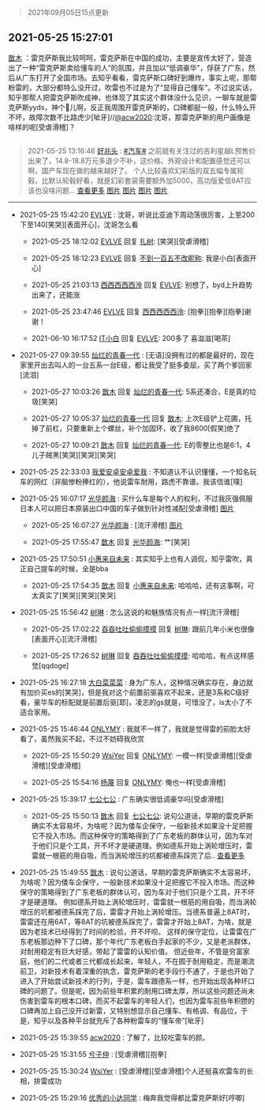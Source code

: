 > 2021年09月05日15点更新
<link rel="stylesheet" href="https://cdn.jsdelivr.net/gh/taotie6/sampleJSON@main/css/photo_show.css">


 ## 2021-05-25 15:27:01 

 [㪚木](https://www.coolapk.com/feed/27208673?shareKey=NzRmMmY0M2ZkYjZjNjEzMTc4MDg~) ：雷克萨斯我比较呵呵，雷克萨斯在中国的成功，主要是宣传太好了，营造出了一种“雷克萨斯卖给懂车的人”的氛围，并且加以“低调豪华”，俘获了广东，然后从广东打开了全国市场。去知乎看看，雷克萨斯口碑好到爆炸，事实上呢，那帮粉雷的，大部分都特么没开过，吹雷也不过是为了“显得自己懂车”<!--break-->。不过说实话，知乎那帮人把雷克萨斯吹成神，也体现了其实这个群体没什么见识，一聊车就是雷克萨斯yyds，神个🐔儿啊，反正我周围开雷克萨斯的，口碑都挺一般，什么特么开不坏，故障次数不比路虎少[呲牙]//<a class="feed-link-uname" href="/u/acw2020">@acw2020</a>:沈哥，那雷克萨斯的用户画像是啥样的呢[受虐滑稽]？ 

<div class="album">
<img class="img-item" src="" />
</div>

> 2021-05-25 13:16:46 
> [好兆头](https://www.coolapk.com/feed/27206196?shareKey=Y2NjNDJlNTY4NjZiNjEzMTc4MDg~) : <a class="feed-link-tag" href="/t/汽车?type=0">#汽车#</a> 之前就有关注过的吉利星越L预售价出来了，14.8-18.8万元多退少不补，这价格、外观设计和配置感觉还可以啊，国产车现在做的越来越好了。  个人比较喜欢幻彩版的双五幅专属轮毂，比默认轮毂好看，就是幻彩套装需要额外加5000，高功版爱信8AT应该也没啥问题... <a href="">查看更多</a> 
[图片](http://image.coolapk.com/feed/2021/0525/13/1353127_9805_2321@1170x2532.jpg)
[图片](http://image.coolapk.com/feed/2021/0525/13/1353127_9805_0431@1170x2532.jpg)
[图片](http://image.coolapk.com/feed/2021/0525/13/1353127_9805_4425@1170x2532.jpg)
[图片](http://image.coolapk.com/feed/2021/0525/13/1353127_9804_7849@1378x612.jpg)

 ------- 

- 2021-05-25 15:42:20 [EVLVE](uid=624501) : 沈哥，听说比亚迪下周动荡很厉害，上至200下至140[笑哭][表面开心]，沈哥怎么看 

    - 2021-05-25 18:12:02 [EVLVE](uid=624501) 回复 [扎树](uid=2254178): [笑哭][受虐滑稽] 

    - 2021-05-25 18:12:23 [EVLVE](uid=624501) 回复 [不到一百五不改昵称](uid=956313): 我是小白[表面开心] 

    - 2021-05-25 21:03:13 [西西西西西泠](uid=3009916) 回复 [EVLVE](uid=624501): 别想了，byd上升趋势出来了，还能涨 

    - 2021-05-25 23:47:46 [EVLVE](uid=624501) 回复 [西西西西西泠](uid=3009916): [抱拳][抱拳][抱拳]谢谢！ 

    - 2021-06-10 16:17:52 [IT小白](uid=1002886) 回复 [EVLVE](uid=624501): 200多了 喜滋滋[喝茶] 

- 2021-05-27 09:39:55 [灿烂的青春一代](uid=3057177) : [无语]没拥有过的都是最好的，现在家里开出去叫人的一台五系一台E级，都让我受了挺多委屈，买了两个爹回家[流泪] 

    - 2021-05-27 10:03:26 [㪚木](uid=1081091) 回复 [灿烂的青春一代](uid=3057177): 5系还凑合，E是真的垃圾[笑哭] 

    - 2021-05-27 10:05:37 [灿烂的青春一代](uid=3057177) 回复 [㪚木](uid=1081091): 上次E级铲上花圃，托掉了前杠，只要重新上个螺丝，补个加固环，收了我8600[假笑]绝了 

    - 2021-05-27 10:09:21 [㪚木](uid=1081091) 回复 [灿烂的青春一代](uid=3057177): E的零整比也是6:1，4儿子贼黑[笑哭][笑哭][笑哭] 

- 2021-05-25 22:33:03 [我爱安卓安卓爱我](uid=350378) : 不知道认不认识懂懂，一个知名玩车的网红（非脑惨粉捧红的），他说雷车耐用，路虎不靠谱。我该信谁[噗] 

- 2021-05-25 16:07:17 [光华颜海](uid=1279949) : 买什么车是每个人的权利，不过我灰强佩服日本人可以把日本原装出口中国的车子做到针对性减配[受虐滑稽] [图片](http://image.coolapk.com/feed/2021/0525/16/1279949_79e34d8a_0036_1678@1060x1485.jpeg)

    - 2021-05-25 16:07:27 [光华颜海](uid=1279949) : [流汗滑稽] [图片](http://image.coolapk.com/feed/2021/0525/16/1279949_859a3236_0046_0018@1072x1920.jpeg)

    - 2021-05-25 17:55:47 [㪚木](uid=1081091) 回复 [光华颜海](uid=1279949): 艹[笑哭] 

- 2021-05-25 17:50:51 [小惠来自未来](uid=847097) : 其实知乎上也有人调侃，知乎雷吹，真正自己提车的时候，全是bba 

    - 2021-05-25 17:54:35 [㪚木](uid=1081091) 回复 [小惠来自未来](uid=847097): 哈哈哈，还有这事啊，可太真实了[笑哭][笑哭][笑哭] 

- 2021-05-25 15:56:42 [树琳](uid=1807052) : 怎么这说的和魅族情况有点一样[流汗滑稽] 

    - 2021-05-25 17:02:22 [吞吞吐吐偷偷摸摸](uid=4177414) 回复 [树琳](uid=1807052): 跟前几年小米也很像[表面开心][流汗滑稽] 

    - 2021-05-25 17:26:52 [树琳](uid=1807052) 回复 [吞吞吐吐偷偷摸摸](uid=4177414): 哈哈哈，有点这样感觉[qqdoge] 

- 2021-05-25 16:27:18 [大白菜菜菜](uid=2081020) : 身为广东人，这种情况确实存在，身边就有加价买es的[笑哭]，但是我对这个前置前驱喜欢不起来，还是3系和C级好看，豪华车的标配就是前置后驱[耶]，凌志的gs就是，可惜没了，is太小了不适合家用。 

- 2021-05-25 15:46:44 [ONLYMY](uid=1140788) : 我就不一样了，我就是觉得雷的前脸太好看了，虽然我买不起，不过不妨碍我欣赏 

    - 2021-05-25 15:50:29 [WsiYer](uid=3832235) 回复 [ONLYMY](uid=1140788): 一模一样[受虐滑稽][受虐滑稽][受虐滑稽] 

    - 2021-05-25 15:54:16 [杨蔑](uid=6856880) 回复 [ONLYMY](uid=1140788): 俺也一样[受虐滑稽] 

- 2021-05-25 15:39:17 [七公七公](uid=1763604) : 广东确实很低调豪华吗[受虐滑稽] 

    - 2021-05-25 15:50:13 [㪚木](uid=1081091) 回复 [七公七公](uid=1763604): 说句公道话，早期的雷克萨斯确实不太容易坏，为啥呢？因为倭车企保守，一般新技术如果没十足把握它不投入市场。而这种保守的策略得到了广东老板的群体认可，因为车对于他们只是个工具，开不坏才是硬道理。例如德系开始上涡轮增压时，雷雷就一根筋的用自吸，而当涡轮增压的坑都被德系踩完了后.. <a href="/feed/replyList?id=206892118">查看更多</a> 

- 2021-05-25 15:49:55 [㪚木](uid=1081091) : 说句公道话，早期的雷克萨斯确实不太容易坏，为啥呢？因为倭车企保守，一般新技术如果没十足把握它不投入市场。而这种保守的策略得到了广东老板的群体认可，因为车对于他们只是个工具，开不坏才是硬道理。
例如德系开始上涡轮增压时，雷雷就一根筋的用自吸，而当涡轮增压的坑都被德系踩完了后<!--break-->，雷雷才开始上涡轮增压。当德系普遍上8AT时，雷雷还在用6AT，等8AT的坑被德系踩完了，雷雷才开始上8AT，为啥，就是因为老技术已经得到了时间的检验，开不坏呗。
这样的保守定位，让雷雷在广东老板那边种下了口碑，那个年代广东老板白手起家的不少，又是老派群体，对耐用稳定有巨大好感，带起了雷雷的认知价值。
但近些年，不管是穷富家庭，他们的二代或者三代都成长起来，年轻人，不在囿于耐用稳定，而是潮流前卫，对新技术有着深重的执念，雷克萨斯的老手段行不通了，于是也开始了进入了开始尝试新技术的行列，于是，雷车跟德系一样，也开始出现各种坏口碑的问题了。但是呢，因为前些年积累的耐用口碑太厚，所以这些问题还尚未伤害到雷车的根本口碑，而买不起雷车的年轻人们，也因为雷车前些年积攒的口碑再加上自己没开过新雷，又特别想显示自己懂车、有格调、有品位，于是，知乎以及各种平台就充斥了各种粉雷车的“懂车帝”[呲牙] 

- 2021-05-25 15:39:55 [acw2020](uid=6251124) : 了解了，比较吃雷车的颜。 

- 2021-05-25 15:31:55 [兮子仲](uid=3034535) : [受虐滑稽][抱拳] 

- 2021-05-25 15:30:24 [WsiYer](uid=3832235) : [受虐滑稽][受虐滑稽]个人还挺喜欢雷车的长相，排雷成功 

- 2021-05-25 15:29:16 [优秀的小达同学](uid=3114536) : 梅奔我觉得都比雷克萨斯好[哼唧] 

